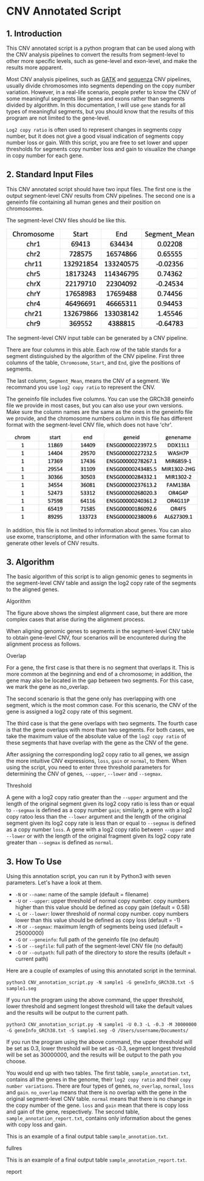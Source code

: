 # CNV Annotated Script 

## 1. Introduction

This CNV annotated script is a python program that can be used along with the CNV analysis pipelines to convert the results from segment-level to other more specific levels, such as gene-level and exon-level, and make the results more apparent.

Most CNV analysis pipelines, such as [GATK](https://github.com/DZBohan/GATK_CNV_Pipeline.git) and [sequenza](https://github.com/DZBohan/Sequenza_Pipeline.git) CNV pipelines, usually divide chromosomes into segments depending on the copy number variation. However, in a real-life scenario, people prefer to know the CNV of some meaningful segments like genes and exons rather than segments divided by algorithm. In this documentation, I will use `gene` stands for all types of meaningful segments, but you should know that the results of this program are not limited to the gene-level.

`Log2 copy ratio` is often used to represent changes in segments copy number, but it does not give a good visual indication of segments copy number loss or gain. With this script, you are free to set lower and upper thresholds for segments copy number loss and gain to visualize the change in copy number for each gene.

## 2. Standard Input Files

This CNV annotated script should have two input files. The first one is the output segment-level CNV results from CNV pipelines. The second one is a geneinfo file containing all human genes and their position on chromosomes.

The segment-level CNV files should be like this.

![SEGIMAGE](https://github.com/DZBohan/CNV_annotated_script/blob/main/images/segfile_sample_2.png?raw=true)

The segment-level CNV input table can be generated by a CNV pipeline.

There are four columns in this able. Each row of the table stands for a segment distinguished by the algorithm of the CNV pipeline. First three columns of the table, `Chromosome`, `Start`, and `End`, give the positions of segments. 

The last column, `Segment_Mean`, means the CNV of a segment. We recommand you use `log2 copy ratio` to represent the CNV.

The geneinfo file includes five columns. You can use the GRCh38 geneinfo file we provide in most cases, but you can also use your own versions. Make sure the column names are the same as the ones in the geneinfo file we provide, and the chromosome numbers column in this file has different format with the segment-level CNV file, which does not have 'chr'.

![GENEIUNFO](https://github.com/DZBohan/CNV_annotated_script/blob/main/images/geneinfo_file.png?raw=true)

In addition, this file is not limited to information about genes. You can also use exome, transcriptome, and other information with the same format to generate other levels of CNV results.

## 3. Algorithm

The basic algorithm of this script is to align genomic genes to segments in the segment-level CNV table and assign the log2 copy rate of the segments to the aligned genes.

Algorithm

The figure above shows the simplest alignment case, but there are more complex cases that arise during the alignment process.

When aligning genomic genes to segments in the segment-level CNV table to obtain gene-level CNV, four scenarios will be encountered during the alignment process as follows.

Overlap

For a gene, the first case is that there is no segment that overlaps it. This is more common at the beginning and end of a chromosome; in addition, the gene may also be located  in the gap between two segments. For this case, we mark the gene as no_overlap.

The second scenario is that the gene only has overlapping with one segment, which is the most common case. For this scenario, the CNV of the gene is assigned a log2 copy rate of this segment.

The third case is that the gene overlaps with two segments. The fourth case is that the gene overlaps with more than two segments. For both cases, we take the maximum value of the absolute value of the `log2 copy ratio` of these segments that have overlap with the gene as the CNV of the gene.

After assigning the corresponding log2 copy ratio to all genes, we assign the more intuitive CNV expressions, `loss`, `gain` or `normal`, to them. When using the script, you need to enter three threshold parameters for determining the CNV of genes, `--upper`, `--lower` and `--segmax`.

Threshold

A gene with a log2 copy ratio greater than the `--upper` argument and the length of the original segment given its log2 copy ratio is less than or equal to `--segmax` is defined as a copy number `gain`; similarly, a gene with a log2 copy ratoo less than the `--lower` argument and the length of the original segment given its log2 copy rate is less than or equal to `--segmax` is defined as a copy number `loss`. A gene with a log2 copy ratio between `--upper` and `--lower` or with the length of the original fragment given its log2 copy rate greater than `--segmax` is defined as `normal`.

## 3. How To Use

Using this annotation script, you can run it by Python3 with seven parameters. Let's have a look at them.

* `-N` or `--name`: name of the sample (default = filename)
* `-U` or `--upper`: upper threshold of normal copy number. copy numbers higher than this value should be defined as copy gain (default = 0.58)
* `-L` or `--lower`: lower threshold of normal copy number. copy numbers lower than this value should be defined as copy loss (default = -1)
* `-M` or `--segmax`: maximum length of segments being used (default = 25000000)
* `-G` or `--geneinfo`: full path of the geneinfo file (no default)
* `-S` or `--segfile`: full path of the segment-level CNV file (no default)
* `-O` or `--outpath`: full path of the directory to store the results (default = current path)

Here are a couple of examples of using this annotated script in the terminal.

```
python3 CNV_annotation_script.py -N sample1 -G geneInfo_GRCh38.txt -S sample1.seg 
```

If you run the program using the above command, the upper threshold, lower threshold and segment longest threshold will take the default values and the results will be output to the current path.

```
python3 CNV_annotation_script.py -N sample1 -U 0.3 -L -0.3 -M 30000000 -G geneInfo_GRCh38.txt -S sample1.seg -O /Users/username/Documents/
```

If you run the program using the above command, the upper threshold will be set as 0.3, lower threshold will be set as -0.3, segment longest threshold will be set as 30000000, and the results will be output to the path you choose.

You would end up with two tables. The first table, `sample_annotation.txt`, contains all the genes in the genome, their `log2 copy ratio` and their `copy number variations`. There are four types of genes, `no_overlap`, `normal`, `loss` and `gain`. `no_overlap` means that there is no overlap with the gene in the original segment-level CNV table. `normal` means that there is no change in the copy number of the gene. `loss` and `gain` mean that there is copy loss and gain of the gene, respectively. The second table, `sample_annotation_report.txt`, contains only information about the genes with copy loss and gain.


This is an example of a final output table `sample_annotation.txt`.

fullres

This is an example of a final output table `sample_annotation_report.txt`.

report